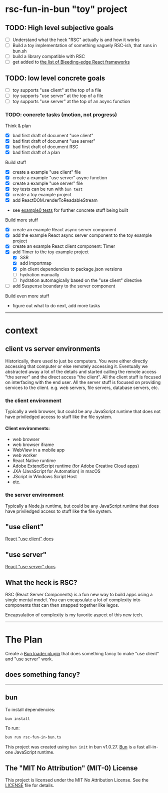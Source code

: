 # rsc-fun-in-bun "toy" project

## TODO: High level subjective goals

- [ ] Understand what the heck "RSC" actually is and how it works
- [ ] Build a toy implementation of something vaguely RSC-ish, that runs in bun.sh
- [ ] build a library compatible with RSC
- [ ] get added to [the list of Bleeding-edge React frameworks](https://react.dev/learn/start-a-new-react-project#bleeding-edge-react-frameworks)

## TODO: low level concrete goals

- [ ] toy supports "use client" at the top of a file
- [ ] toy supports "use server" at the top of a file
- [ ] toy supports "use server" at the top of an async function

### TODO: concrete tasks (motion, not progress)

Think & plan

- [x] bad first draft of document "use client"
- [x] bad first draft of document "use server"
- [x] bad first draft of document RSC
- [x] bad first draft of a plan

Build stuff

- [x] create a example "use client" file
- [x] create a example "use server" async function
- [x] create a example "use server" file
- [x] toy tests can be run with `bun test`
- [x] create a toy example project
- [x] add ReactDOM.renderToReadableStream
- see [example0 tests](examples/example0.test.ts) for further concrete stuff being built

Build more stuff

- [x] create an example React async server component
- [x] add the example React async server component to the toy example project
- [x] create an example React client component: Timer
- [x] add Timer to the toy example project
  - [x] SSR
  - [x] add importmap
  - [x] pin client dependencies to package.json versions
  - [ ] hydration manually
  - [ ] hydration automagically based on the "use client" directive
- [ ] add Suspense boundary to the server component

Build even more stuff

- figure out what to do next, add more tasks

---

# context

## client vs server environments

Historically, there used to just be computers. You were either directly accessing that computer or else remotely accessing it. Eventually we abstracted away a lot of the details and started calling the remote access "the server" and the direct access "the client". All the client stuff is focused on interfacing with the end user. All the server stuff is focused on providing services to the client. e.g. web servers, file servers, database servers, etc.

### the client environment

Typically a web browser, but could be any JavaScript runtime that does not have priviledged access to stuff like the file system.

#### Client environments:

- web browser
- web browser iframe
- WebView in a mobile app
- web worker
- React Native runtime
- Adobe ExtendScript runtime (for Adobe Creative Cloud apps)
- JXA (JavaScript for Automation) in macOS
- JScript in Windows Script Host
- etc.

### the server environment

Typically a Node.js runtime, but could be any JavaScript runtime that does have priviledged access to stuff like the file system.

## "use client"

[React "use client" docs](https://react.dev/reference/react/use-client)

## "use server"

[React "use server" docs](https://react.dev/reference/react/use-server)

## What the heck is RSC?

RSC (React Server Components) is a fun new way to build apps using a single mental model. You can encapsulate a lot of complexity into components that can then snapped together like legos.

Encapsulation of complexity is my favorite aspect of this new tech.

---

# The Plan

Create a [Bun loader plugin](https://bun.sh/docs/runtime/plugins#loaders) that does something fancy to make "use client" and "use server" work.

## does something fancy?

---

## bun

To install dependencies:

```bash
bun install
```

To run:

```bash
bun run rsc-fun-in-bun.ts
```

This project was created using `bun init` in bun v1.0.27. [Bun](https://bun.sh) is a fast all-in-one JavaScript runtime.

## The "MIT No Attribution" (MIT-0) License

This project is licensed under the MIT No Attribution License. See the [LICENSE](LICENSE) file for details.
